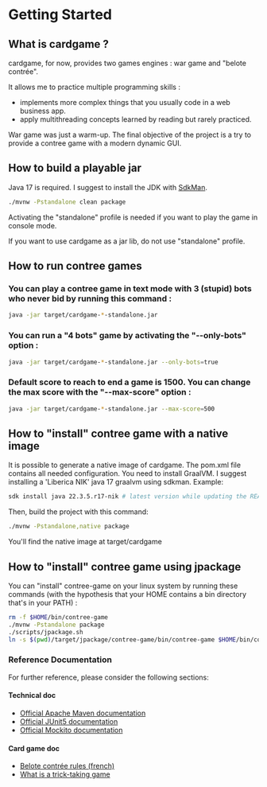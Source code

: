 # Getting Started

## What is cardgame ?

cardgame, for now, provides two games engines : war game and "belote contrée". 

It allows me to practice multiple programming skills :

* implements more complex things that you usually code in a web business app.
* apply multithreading concepts learned by reading but rarely practiced.

War game was just a warm-up. The final objective of the project is a try to provide a contree game with a modern dynamic GUI.

## How to build a playable jar

Java 17 is required. I suggest to install the JDK with [SdkMan](https://sdkman.io/).

```bash
./mvnw -Pstandalone clean package
```

Activating the "standalone" profile is needed if you want to play the game in console mode.

If you want to use cardgame as a jar lib, do not use "standalone" profile.

## How to run contree games

### You can play a contree game in text mode with 3 (stupid) bots who never bid by running this command :

```bash
java -jar target/cardgame-*-standalone.jar
```

### You can run a "4 bots" game by activating the "--only-bots" option :
```bash
java -jar target/cardgame-*-standalone.jar --only-bots=true
```

### Default score to reach to end a game is 1500. You can change the max score with the "--max-score" option : 
```bash
java -jar target/cardgame-*-standalone.jar --max-score=500
```

## How to "install" contree game with a native image
It is possible to generate a native image of cardgame. The pom.xml file contains all needed configuration.
You need to install GraalVM. I suggest installing a 'Liberica NIK' java 17 graalvm using sdkman. Example:
```bash
sdk install java 22.3.5.r17-nik # latest version while updating the README
```

Then, build the project with this command:
```bash
./mvnw -Pstandalone,native package
```

You'll find the native image at target/cardgame

## How to "install" contree game using jpackage

You can "install" contree-game on your linux system by running these commands (with the hypothesis that your HOME contains a
bin directory that's in your PATH) :

```bash
rm -f $HOME/bin/contree-game
./mvnw -Pstandalone package
./scripts/jpackage.sh
ln -s $(pwd)/target/jpackage/contree-game/bin/contree-game $HOME/bin/contree-game
```

### Reference Documentation
For further reference, please consider the following sections:

#### Technical doc

* [Official Apache Maven documentation](https://maven.apache.org/guides/index.html)
* [Official JUnit5 documentation](https://junit.org/junit5/docs/current/user-guide/)
* [Official Mockito documentation](https://javadoc.io/doc/org.mockito/mockito-core/latest/org/mockito/Mockito.html)

#### Card game doc

* [Belote contrée rules (french)](http://www.ffbelote.org/belote-contree/#6)
* [What is a trick-taking game](https://en.wikipedia.org/wiki/Trick-taking_game)
